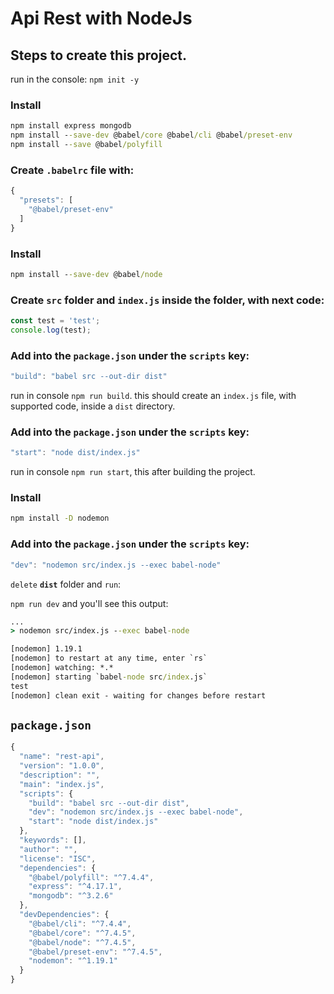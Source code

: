 # Api Rest with NodeJs

## Steps to create this project.

run in the console: `npm init -y`

### Install

```cmd
npm install express mongodb
npm install --save-dev @babel/core @babel/cli @babel/preset-env
npm install --save @babel/polyfill
```

### Create `.babelrc` file with:

```js
{
  "presets": [
    "@babel/preset-env"
  ]
}
```
### Install

```cmd
npm install --save-dev @babel/node
```

### Create `src` folder and `index.js` inside the folder, with next code:

```js
const test = 'test';
console.log(test);
```

### Add into the `package.json` under the `scripts` key:

```js
"build": "babel src --out-dir dist"
```
run in console `npm run build`. this should create an `index.js` file, with supported code, inside a `dist` directory.

### Add into the `package.json` under the `scripts` key:

```js
"start": "node dist/index.js"
```

run in console `npm run start`, this after building the project.

### Install

```cmd
npm install -D nodemon
```
### Add into the `package.json` under the `scripts` key:

```js
"dev": "nodemon src/index.js --exec babel-node"
```

`delete` **`dist`** folder and `run`:

`npm run dev` and you'll see this output:

```cmd
...
> nodemon src/index.js --exec babel-node

[nodemon] 1.19.1
[nodemon] to restart at any time, enter `rs`
[nodemon] watching: *.*
[nodemon] starting `babel-node src/index.js`
test
[nodemon] clean exit - waiting for changes before restart
```

## `package.json`

```js
{
  "name": "rest-api",
  "version": "1.0.0",
  "description": "",
  "main": "index.js",
  "scripts": {
    "build": "babel src --out-dir dist",
    "dev": "nodemon src/index.js --exec babel-node",
    "start": "node dist/index.js"
  },
  "keywords": [],
  "author": "",
  "license": "ISC",
  "dependencies": {
    "@babel/polyfill": "^7.4.4",
    "express": "^4.17.1",
    "mongodb": "^3.2.6"
  },
  "devDependencies": {
    "@babel/cli": "^7.4.4",
    "@babel/core": "^7.4.5",
    "@babel/node": "^7.4.5",
    "@babel/preset-env": "^7.4.5",
    "nodemon": "^1.19.1"
  }
}
````
